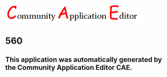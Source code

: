 ![CAE](https://github.com/CAE-Community-Application-Editor/CAE-Deployment-Temp/blob/master/img/logo.png)  

560
===================


This application was automatically generated by the Community Application Editor CAE.  
---------------
